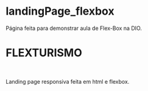 # landingPage_flexbox
Página feita para demonstrar aula de Flex-Box na DIO. 
<br>
<h1>FLEXTURISMO</h1>
<br>
<p>Landing page responsiva feita em html e flexbox.</p>
